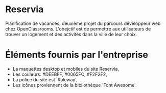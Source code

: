 # Reservia 

Planification de vacances, deuxième projet du parcours développeur web chez  OpenClassrooms.
L'obejctif est de permettre aux utilisateurs de trouver un logement et des activités dans la ville de leur choix.



# Éléments fournis par l'entreprise

- La maquettes desktop et mobiles du site Reservia,
- Les couleurs: #DEEBFF, #0065FC, #F2F2F2,
- La police du site est 'Raleway',
- Les icônes proviennent de la bibliothèque 'Font Awesome'.




